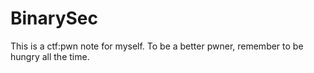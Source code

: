 # BinarySec
This is a ctf:pwn note for myself. To be a better pwner, remember to be hungry all the time.
